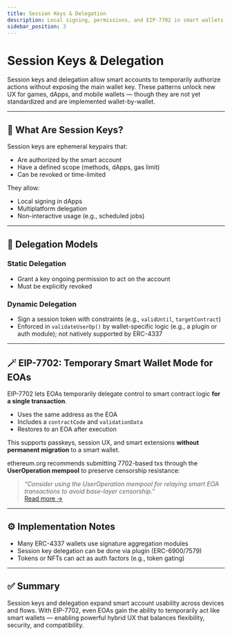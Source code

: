 ```yaml
---
title: Session Keys & Delegation
description: Local signing, permissions, and EIP-7702 in smart wallets.
sidebar_position: 3
---
```


# Session Keys & Delegation

Session keys and delegation allow smart accounts to temporarily authorize actions without exposing the main wallet key. These patterns unlock new UX for games, dApps, and mobile wallets — though they are not yet standardized and are implemented wallet-by-wallet.

---

## 🔐 What Are Session Keys?

Session keys are ephemeral keypairs that:
- Are authorized by the smart account
- Have a defined scope (methods, dApps, gas limit)
- Can be revoked or time-limited

They allow:
- Local signing in dApps
- Multiplatform delegation
- Non-interactive usage (e.g., scheduled jobs)

---

## 🛂 Delegation Models

### Static Delegation
- Grant a key ongoing permission to act on the account
- Must be explicitly revoked

### Dynamic Delegation
- Sign a session token with constraints (e.g., `validUntil`, `targetContract`)
- Enforced in `validateUserOp()` by wallet-specific logic (e.g., a plugin or auth module); not natively supported by ERC-4337


---

## 🪄 EIP-7702: Temporary Smart Wallet Mode for EOAs

EIP-7702 lets EOAs temporarily delegate control to smart contract logic **for a single transaction**.

- Uses the same address as the EOA
- Includes a `contractCode` and `validationData`
- Restores to an EOA after execution

This supports passkeys, session UX, and smart extensions **without permanent migration** to a smart wallet.

ethereum.org recommends submitting 7702-based txs through the **UserOperation mempool** to preserve censorship resistance:
> *“Consider using the UserOperation mempool for relaying smart EOA transactions to avoid base-layer censorship.”*  
[Read more →](https://ethereum.org/en/roadmap/pectra/7702/#best-practices)

---

## ⚙️ Implementation Notes

- Many ERC-4337 wallets use signature aggregation modules
- Session key delegation can be done via plugin (ERC-6900/7579)
- Tokens or NFTs can act as auth factors (e.g., token gating)

---

## ✅ Summary

Session keys and delegation expand smart account usability across devices and flows. With EIP-7702, even EOAs gain the ability to temporarily act like smart wallets — enabling powerful hybrid UX that balances flexibility, security, and compatibility.